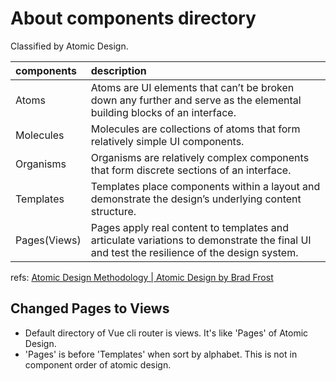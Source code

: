 # About components directory

Classified by Atomic Design.

| components    | description     |
| :------------- | :------------- |
| Atoms    |  Atoms are UI elements that can’t be broken down any further and serve as the elemental building blocks of an interface.   |
| Molecules    | Molecules are collections of atoms that form relatively simple UI components.    |
| Organisms    | Organisms are relatively complex components that form discrete sections of an interface. |
| Templates    | Templates place components within a layout and demonstrate the design’s underlying content structure.|
| Pages(Views)    | Pages apply real content to templates and articulate variations to demonstrate the final UI and test the resilience of the design system.     |

refs: [Atomic Design Methodology | Atomic Design by Brad Frost](http://atomicdesign.bradfrost.com/chapter-2/)


## Changed Pages to Views

- Default directory of Vue cli router is views. It's like 'Pages' of Atomic Design.
- 'Pages' is before 'Templates' when sort by alphabet. This is not in component order of atomic design.
